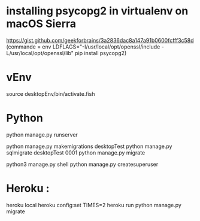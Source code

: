 

# installing psycopg2 in virtualenv on macOS Sierra
https://gist.github.com/geekforbrains/3a2836dac8a147a91b0600fcfff3c58d
(commande = env LDFLAGS="-I/usr/local/opt/openssl/include -L/usr/local/opt/openssl/lib" pip install psycopg2)

# vEnv
source desktopEnv/bin/activate.fish

# Python
python manage.py runserver

python manage.py makemigrations desktopTest
python manage.py sqlmigrate desktopTest 0001
python manage.py migrate

python3 manage.py shell
python manage.py createsuperuser


# Heroku : 
heroku local
heroku config:set TIMES=2
heroku run python manage.py migrate